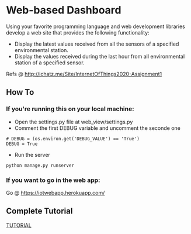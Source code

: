 # Web-based Dashboard
Using your favorite programming language and web development libraries develop a web site that provides the following functionality:

- Display the latest values received from all the sensors of a specified environmental station.
- Display the values received during the last hour from all environmental station of a specified sensor. 

Refs @ http://ichatz.me/Site/InternetOfThings2020-Assignment1

## How To
### If you're running this on your local machine:
- Open the settings.py file at web_view/settings.py
- Comment the first DEBUG variable and uncomment the seconde one

```
# DEBUG = (os.environ.get('DEBUG_VALUE') == 'True')
DEBUG = True
```
- Run the server 

```
python manage.py runserver
```
### If you want to go in the web app:
Go @ https://iotwebapp.herokuapp.com/

## Complete Tutorial
[TUTORIAL](https://www.hackster.io/panicik/iot-assignment-1-991fcc)
